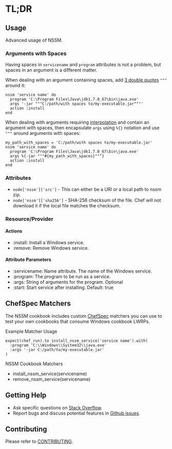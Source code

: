 # TL;DR

## Usage

Advanced usage of NSSM.

### Arguments with Spaces

Having spaces in `servicename` and `program` attributes is not a problem, but spaces in an argument is a different matter.

When dealing with an argument containing spaces, add [3 double quotes](https://stackoverflow.com/questions/7760545/cmd-escape-double-quotes-in-parameter/15262019#15262019?s=62228804c3f84fceb873ee30dd784161) `"""` around it:

    nssm 'service name' do
      program 'C:\Program Files\Java\jdk1.7.0_67\bin\java.exe'
      args '-jar """C:/path/with spaces to/my-executable.jar"""'
      action :install
    end
    
When dealing with arguments requiring [interpolation](http://en.wikibooks.org/wiki/Ruby_Programming/Syntax/Literals#Interpolation) and contain an argument with spaces, then encapsulate `args` using `%{}` notation and use `"""` around arguments with spaces:

    my_path_with_spaces = 'C:/path/with spaces to/my-executable.jar'
    nssm 'service name' do
      program 'C:\Program Files\Java\jdk1.7.0_67\bin\java.exe'
      args %{-jar """#{my_path_with_spaces}"""}
      action :install
    end

### Attributes

- `node['nssm']['src']` - This can either be a URI or a local path to nssm zip.
- `node['nssm']['sha256']` - SHA-256 checksum of the file. Chef will not download it if the local file matches the checksum.

### Resource/Provider

#### Actions

- :install: Install a Windows service.
- :remove: Remove Windows service.

#### Attribute Parameters

- :servicename: Name attribute. The name of the Windows service.
- :program: The program to be run as a service. 
- :args: String of arguments for the program. Optional
- :start: Start service after installing. Default: true

## ChefSpec Matchers

The NSSM cookbook includes custom [ChefSpec](https://github.com/sethvargo/chefspec) matchers you can use to test your own cookbooks that consume Windows cookbook LWRPs.

Example Matcher Usage

    expect(chef_run).to install_nssm_service('service name').with(
      :program 'C:\\Windows\\System32\\java.exe'
      :args '-jar C:/path/to/my-executable.jar'    
    )
      
NSSM Cookbook Matchers

- install_nssm_service(servicename)
- remove_nssm_service(servicename)

## Getting Help

- Ask specific questions on [Stack Overflow](http://stackoverflow.com/questions/tagged/chef-nssm).
- Report bugs and discuss potential features in [Github issues](https://github.com/dhoer/chef-nssm/issues).

## Contributing

Please refer to [CONTRIBUTING](https://github.com/dhoer/chef-nssm/blob/master/CONTRIBUTING.md).

